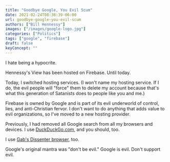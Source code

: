 ```yaml
---
title: "Goodbye Google, You Evil Scum"
date: 2021-02-24T08:38:39-06:00
url: goodbye-google-you-evil-scum
authors: ["Bill Hennessy"]
images: ["/images/google-logo.jpg"]
categories: ["Politics"]
tags: ["google", "firebase"]
draft: false
keyConcept: ""
---
```


I hate being a hypocrite. 

Hennessy's View has been hosted on Firebase. Until today. 

Today, I switched hosting services. (I won't name my hosting service. If I do, the evil people will "force" them to delete my account because that's what this generation of Satanists does to people like you and me.)

Firebase is owned by Google and is part of its evil underworld of control, lies, and anti-Christian fervor. I don't want to do anything that adds value to evil organizations, so I've moved to a new hosting provider.

Previously, I had removed all Google search from all my browsers and devices. I use [DuckDuckGo.com](https://duckduckgo.com/), and you should, too.

I use [Gab's Dissenter browser](https://dissenter.com/download), too. 

Google's original mantra was "don't be evil." Google is evil. Don't support evil. 